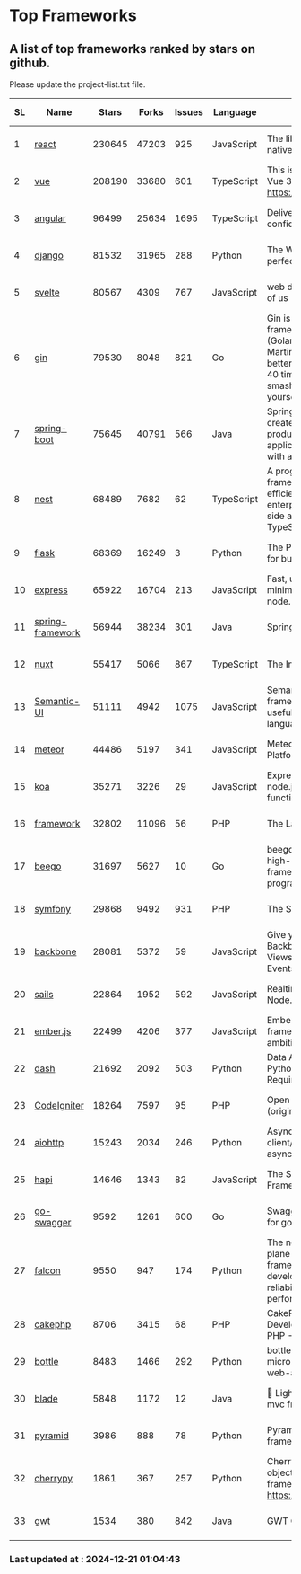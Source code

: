 # Top Frameworks
## A list of top frameworks ranked by stars on github.  
Please update the project-list.txt file.

| SL| Name  | Stars| Forks| Issues | Language | Description | Last Commit |
| --| ------| -----| ---- | ------ | -------- | ----------- | ----------- |
| 1 | [react](https://github.com/facebook/react) | 230645 | 47203 | 925 | JavaScript | The library for web and native user interfaces. | 2024-12-20 22:16:59 |
| 2 | [vue](https://github.com/vuejs/vue) | 208190 | 33680 | 601 | TypeScript | This is the repo for Vue 2. For Vue 3, go to https://github.com/vuejs/core | 2024-10-10 07:24:14 |
| 3 | [angular](https://github.com/angular/angular) | 96499 | 25634 | 1695 | TypeScript | Deliver web apps with confidence 🚀 | 2024-12-20 23:36:46 |
| 4 | [django](https://github.com/django/django) | 81532 | 31965 | 288 | Python | The Web framework for perfectionists with deadlines. | 2024-12-20 13:18:10 |
| 5 | [svelte](https://github.com/sveltejs/svelte) | 80567 | 4309 | 767 | JavaScript | web development for the rest of us | 2024-12-19 22:34:10 |
| 6 | [gin](https://github.com/gin-gonic/gin) | 79530 | 8048 | 821 | Go | Gin is a HTTP web framework written in Go (Golang). It features a Martini-like API with much better performance -- up to 40 times faster. If you need smashing performance, get yourself some Gin. | 2024-11-15 15:54:06 |
| 7 | [spring-boot](https://github.com/spring-projects/spring-boot) | 75645 | 40791 | 566 | Java | Spring Boot helps you to create Spring-powered, production-grade applications and services with absolute minimum fuss. | 2024-12-20 14:30:19 |
| 8 | [nest](https://github.com/nestjs/nest) | 68489 | 7682 | 62 | TypeScript | A progressive Node.js framework for building efficient, scalable, and enterprise-grade server-side applications with TypeScript/JavaScript 🚀 | 2024-12-18 09:15:17 |
| 9 | [flask](https://github.com/pallets/flask) | 68369 | 16249 | 3 | Python | The Python micro framework for building web applications. | 2024-11-24 01:54:29 |
| 10 | [express](https://github.com/expressjs/express) | 65922 | 16704 | 213 | JavaScript | Fast, unopinionated, minimalist web framework for node. | 2024-12-20 17:18:55 |
| 11 | [spring-framework](https://github.com/spring-projects/spring-framework) | 56944 | 38234 | 301 | Java | Spring Framework | 2024-12-19 15:59:41 |
| 12 | [nuxt](https://github.com/nuxt/nuxt) | 55417 | 5066 | 867 | TypeScript | The Intuitive Vue Framework. | 2024-12-20 20:09:50 |
| 13 | [Semantic-UI](https://github.com/Semantic-Org/Semantic-UI) | 51111 | 4942 | 1075 | JavaScript | Semantic is a UI component framework based around useful principles from natural language. | 2024-11-27 21:01:47 |
| 14 | [meteor](https://github.com/meteor/meteor) | 44486 | 5197 | 341 | JavaScript | Meteor, the JavaScript App Platform | 2024-12-13 20:16:27 |
| 15 | [koa](https://github.com/koajs/koa) | 35271 | 3226 | 29 | JavaScript | Expressive middleware for node.js using ES2017 async functions | 2024-11-04 05:08:13 |
| 16 | [framework](https://github.com/laravel/framework) | 32802 | 11096 | 56 | PHP | The Laravel Framework. | 2024-12-20 14:56:04 |
| 17 | [beego](https://github.com/beego/beego) | 31697 | 5627 | 10 | Go | beego is an open-source, high-performance web framework for the Go programming language. | 2024-12-08 14:30:41 |
| 18 | [symfony](https://github.com/symfony/symfony) | 29868 | 9492 | 931 | PHP | The Symfony PHP framework | 2024-12-19 14:34:50 |
| 19 | [backbone](https://github.com/jashkenas/backbone) | 28081 | 5372 | 59 | JavaScript | Give your JS App some Backbone with Models, Views, Collections, and Events | 2024-09-02 12:55:04 |
| 20 | [sails](https://github.com/balderdashy/sails) | 22864 | 1952 | 592 | JavaScript | Realtime MVC Framework for Node.js | 2024-12-06 23:47:23 |
| 21 | [ember.js](https://github.com/emberjs/ember.js) | 22499 | 4206 | 377 | JavaScript | Ember.js - A JavaScript framework for creating ambitious web applications | 2024-12-20 19:45:41 |
| 22 | [dash](https://github.com/plotly/dash) | 21692 | 2092 | 503 | Python | Data Apps & Dashboards for Python. No JavaScript Required. | 2024-12-11 17:57:01 |
| 23 | [CodeIgniter](https://github.com/bcit-ci/CodeIgniter) | 18264 | 7597 | 95 | PHP | Open Source PHP Framework (originally from EllisLab) | 2024-03-20 03:51:42 |
| 24 | [aiohttp](https://github.com/aio-libs/aiohttp) | 15243 | 2034 | 246 | Python | Asynchronous HTTP client/server framework for asyncio and Python | 2024-12-18 21:21:49 |
| 25 | [hapi](https://github.com/hapijs/hapi) | 14646 | 1343 | 82 | JavaScript | The Simple, Secure Framework Developers Trust | 2024-10-24 22:10:55 |
| 26 | [go-swagger](https://github.com/go-swagger/go-swagger) | 9592 | 1261 | 600 | Go | Swagger 2.0 implementation for go | 2024-11-07 04:05:23 |
| 27 | [falcon](https://github.com/falconry/falcon) | 9550 | 947 | 174 | Python | The no-magic web data plane API and microservices framework for Python developers, with a focus on reliability, correctness, and performance at scale. | 2024-12-08 21:12:29 |
| 28 | [cakephp](https://github.com/cakephp/cakephp) | 8706 | 3415 | 68 | PHP | CakePHP: The Rapid Development Framework for PHP - Official Repository | 2024-12-18 21:14:35 |
| 29 | [bottle](https://github.com/bottlepy/bottle) | 8483 | 1466 | 292 | Python | bottle.py is a fast and simple micro-framework for python web-applications. | 2024-12-06 16:42:00 |
| 30 | [blade](https://github.com/lets-blade/blade) | 5848 | 1172 | 12 | Java | :rocket: Lightning fast and elegant mvc framework for Java8 | 2024-12-03 02:45:13 |
| 31 | [pyramid](https://github.com/Pylons/pyramid) | 3986 | 888 | 78 | Python | Pyramid - A Python web framework | 2024-12-20 23:21:35 |
| 32 | [cherrypy](https://github.com/cherrypy/cherrypy) | 1861 | 367 | 257 | Python | CherryPy is a pythonic, object-oriented HTTP framework.      https://cherrypy.dev | 2024-10-31 00:00:39 |
| 33 | [gwt](https://github.com/gwtproject/gwt) | 1534 | 380 | 842 | Java | GWT Open Source Project | 2024-12-19 19:16:31 |

### Last updated at : 2024-12-21 01:04:43
